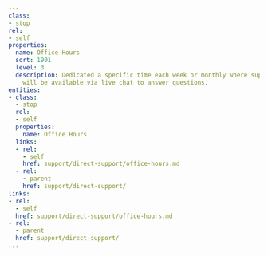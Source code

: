 ```yaml
---
class:
- stop
rel:
- self
properties:
  name: Office Hours
  sort: 1901
  level: 3
  description: Dedicated a specific time each week or monthly where support staff
    will be available via live chat to answer questions.
entities:
- class:
  - stop
  rel:
  - self
  properties:
    name: Office Hours
  links:
  - rel:
    - self
    href: support/direct-support/office-hours.md
  - rel:
    - parent
    href: support/direct-support/
links:
- rel:
  - self
  href: support/direct-support/office-hours.md
- rel:
  - parent
  href: support/direct-support/
...
```

